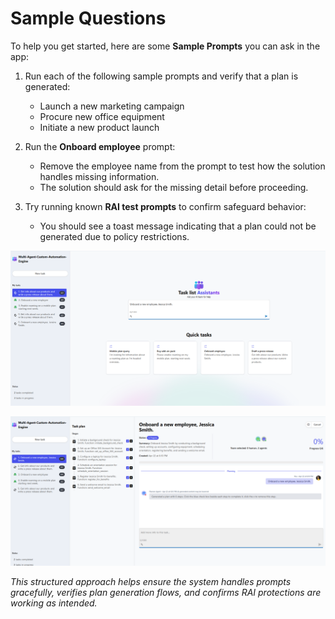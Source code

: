 # Sample Questions

To help you get started, here are some **Sample Prompts** you can ask in the app:

1. Run each of the following sample prompts and verify that a plan is generated:
   - Launch a new marketing campaign
   - Procure new office equipment
   - Initiate a new product launch
     
2. Run the **Onboard employee** prompt:
   - Remove the employee name from the prompt to test how the solution handles missing information.
   - The solution should ask for the missing detail before proceeding.

3. Try running known **RAI test prompts** to confirm safeguard behavior:
   - You should see a toast message indicating that a plan could not be generated due to policy restrictions.

![GeneratePlan](./documentation/images/MACAE-GP1.png)

![GeneratePlan](./documentation/images/MACAE-GP2.png)  


_This structured approach helps ensure the system handles prompts gracefully, verifies plan generation flows, and confirms RAI protections are working as intended._

